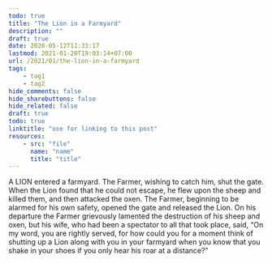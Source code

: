 ```yaml
---
todo: true
title: "The Lion in a Farmyard"
description: ""
draft: true
date: 2020-05-12T11:33:17
lastmod: 2021-01-20T19:03:14+07:00
url: /2021/01/the-lion-in-a-farmyard
tags:
    - tag1
    - tag2
hide_comments: false
hide_sharebuttons: false
hide_related: false
draft: true
todo: true
linktitle: "use for linking to this post"
resources:
    - src: "file"
      name: "name"
      title: "title"
---
```

A LION entered a farmyard. The Farmer, wishing to catch him, shut the gate. When the Lion found that he could not escape, he flew upon the sheep and killed them, and then attacked the oxen. The Farmer, beginning to be alarmed for his own safety, opened the gate and released the Lion. On his departure the Farmer grievously lamented the destruction of his sheep and oxen, but his wife, who had been a spectator to all that took place, said, “On my word, you are rightly served, for how could you for a moment think of shutting up a Lion along with you in your farmyard when you know that you shake in your shoes if you only hear his roar at a distance?”

